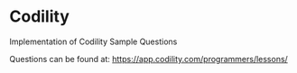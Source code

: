 # Codility
Implementation of Codility Sample Questions

Questions can be found at:
https://app.codility.com/programmers/lessons/
